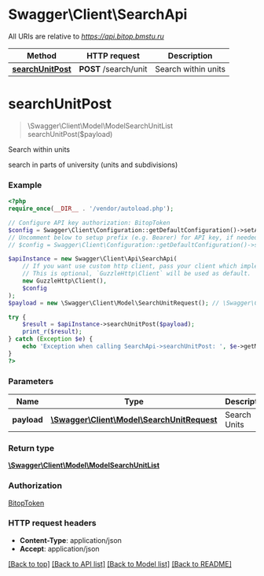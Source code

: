 # Swagger\Client\SearchApi

All URIs are relative to *https://api.bitop.bmstu.ru*

Method | HTTP request | Description
------------- | ------------- | -------------
[**searchUnitPost**](SearchApi.md#searchUnitPost) | **POST** /search/unit | Search within units


# **searchUnitPost**
> \Swagger\Client\Model\ModelSearchUnitList searchUnitPost($payload)

Search within units

search in parts of university (units and subdivisions)

### Example
```php
<?php
require_once(__DIR__ . '/vendor/autoload.php');

// Configure API key authorization: BitopToken
$config = Swagger\Client\Configuration::getDefaultConfiguration()->setApiKey('x-bb-token', 'YOUR_API_KEY');
// Uncomment below to setup prefix (e.g. Bearer) for API key, if needed
// $config = Swagger\Client\Configuration::getDefaultConfiguration()->setApiKeyPrefix('x-bb-token', 'Bearer');

$apiInstance = new Swagger\Client\Api\SearchApi(
    // If you want use custom http client, pass your client which implements `GuzzleHttp\ClientInterface`.
    // This is optional, `GuzzleHttp\Client` will be used as default.
    new GuzzleHttp\Client(),
    $config
);
$payload = new \Swagger\Client\Model\SearchUnitRequest(); // \Swagger\Client\Model\SearchUnitRequest | Search Units

try {
    $result = $apiInstance->searchUnitPost($payload);
    print_r($result);
} catch (Exception $e) {
    echo 'Exception when calling SearchApi->searchUnitPost: ', $e->getMessage(), PHP_EOL;
}
?>
```

### Parameters

Name | Type | Description  | Notes
------------- | ------------- | ------------- | -------------
 **payload** | [**\Swagger\Client\Model\SearchUnitRequest**](../Model/SearchUnitRequest.md)| Search Units |

### Return type

[**\Swagger\Client\Model\ModelSearchUnitList**](../Model/ModelSearchUnitList.md)

### Authorization

[BitopToken](../../README.md#BitopToken)

### HTTP request headers

 - **Content-Type**: application/json
 - **Accept**: application/json

[[Back to top]](#) [[Back to API list]](../../README.md#documentation-for-api-endpoints) [[Back to Model list]](../../README.md#documentation-for-models) [[Back to README]](../../README.md)

